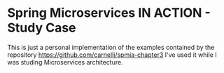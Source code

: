 # Spring Microservices IN ACTION - Study Case
This is just a personal implementation of the examples contained by the repository https://github.com/carnellj/spmia-chapter3 
I've used it while I was studing Microservices architecture.

